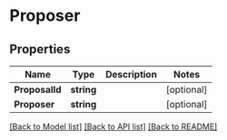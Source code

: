 # Proposer

## Properties

Name | Type | Description | Notes
------------ | ------------- | ------------- | -------------
**ProposalId** | **string** |  | [optional] 
**Proposer** | **string** |  | [optional] 

[[Back to Model list]](../README.md#documentation-for-models) [[Back to API list]](../README.md#documentation-for-api-endpoints) [[Back to README]](../README.md)


